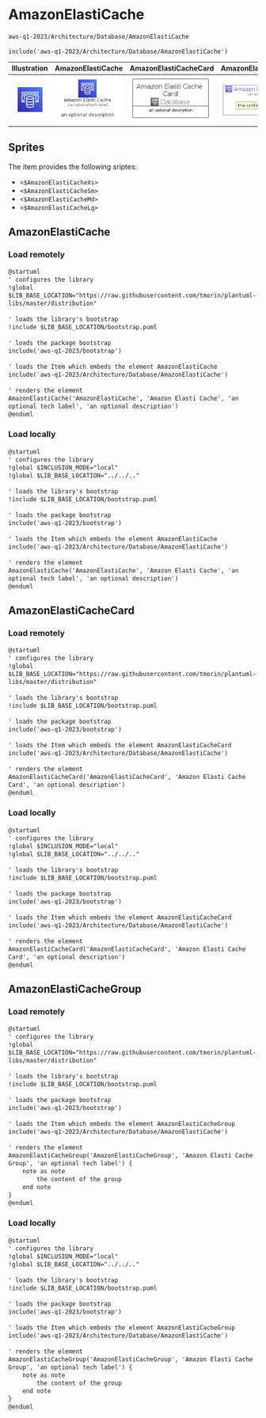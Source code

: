 # AmazonElastiCache


```text
aws-q1-2023/Architecture/Database/AmazonElastiCache
```

```text
include('aws-q1-2023/Architecture/Database/AmazonElastiCache')
```



| Illustration | AmazonElastiCache | AmazonElastiCacheCard | AmazonElastiCacheGroup |
| :---: | :---: | :---: | :---: |
| ![illustration for Illustration](../../../aws-q1-2023/Architecture/Database/AmazonElastiCache.png) | ![illustration for AmazonElastiCache](../../../aws-q1-2023/Architecture/Database/AmazonElastiCache.Local.png) | ![illustration for AmazonElastiCacheCard](../../../aws-q1-2023/Architecture/Database/AmazonElastiCacheCard.Local.png) | ![illustration for AmazonElastiCacheGroup](../../../aws-q1-2023/Architecture/Database/AmazonElastiCacheGroup.Local.png) |



## Sprites
The item provides the following sriptes:

- `<$AmazonElastiCacheXs>`
- `<$AmazonElastiCacheSm>`
- `<$AmazonElastiCacheMd>`
- `<$AmazonElastiCacheLg>`





## AmazonElastiCache

### Load remotely
```plantuml
@startuml
' configures the library
!global $LIB_BASE_LOCATION="https://raw.githubusercontent.com/tmorin/plantuml-libs/master/distribution"

' loads the library's bootstrap
!include $LIB_BASE_LOCATION/bootstrap.puml

' loads the package bootstrap
include('aws-q1-2023/bootstrap')

' loads the Item which embeds the element AmazonElastiCache
include('aws-q1-2023/Architecture/Database/AmazonElastiCache')

' renders the element
AmazonElastiCache('AmazonElastiCache', 'Amazon Elasti Cache', 'an optional tech label', 'an optional description')
@enduml
```

### Load locally
```plantuml
@startuml
' configures the library
!global $INCLUSION_MODE="local"
!global $LIB_BASE_LOCATION="../../.."

' loads the library's bootstrap
!include $LIB_BASE_LOCATION/bootstrap.puml

' loads the package bootstrap
include('aws-q1-2023/bootstrap')

' loads the Item which embeds the element AmazonElastiCache
include('aws-q1-2023/Architecture/Database/AmazonElastiCache')

' renders the element
AmazonElastiCache('AmazonElastiCache', 'Amazon Elasti Cache', 'an optional tech label', 'an optional description')
@enduml
```

## AmazonElastiCacheCard

### Load remotely
```plantuml
@startuml
' configures the library
!global $LIB_BASE_LOCATION="https://raw.githubusercontent.com/tmorin/plantuml-libs/master/distribution"

' loads the library's bootstrap
!include $LIB_BASE_LOCATION/bootstrap.puml

' loads the package bootstrap
include('aws-q1-2023/bootstrap')

' loads the Item which embeds the element AmazonElastiCacheCard
include('aws-q1-2023/Architecture/Database/AmazonElastiCache')

' renders the element
AmazonElastiCacheCard('AmazonElastiCacheCard', 'Amazon Elasti Cache Card', 'an optional description')
@enduml
```

### Load locally
```plantuml
@startuml
' configures the library
!global $INCLUSION_MODE="local"
!global $LIB_BASE_LOCATION="../../.."

' loads the library's bootstrap
!include $LIB_BASE_LOCATION/bootstrap.puml

' loads the package bootstrap
include('aws-q1-2023/bootstrap')

' loads the Item which embeds the element AmazonElastiCacheCard
include('aws-q1-2023/Architecture/Database/AmazonElastiCache')

' renders the element
AmazonElastiCacheCard('AmazonElastiCacheCard', 'Amazon Elasti Cache Card', 'an optional description')
@enduml
```

## AmazonElastiCacheGroup

### Load remotely
```plantuml
@startuml
' configures the library
!global $LIB_BASE_LOCATION="https://raw.githubusercontent.com/tmorin/plantuml-libs/master/distribution"

' loads the library's bootstrap
!include $LIB_BASE_LOCATION/bootstrap.puml

' loads the package bootstrap
include('aws-q1-2023/bootstrap')

' loads the Item which embeds the element AmazonElastiCacheGroup
include('aws-q1-2023/Architecture/Database/AmazonElastiCache')

' renders the element
AmazonElastiCacheGroup('AmazonElastiCacheGroup', 'Amazon Elasti Cache Group', 'an optional tech label') {
    note as note
        the content of the group
    end note
}
@enduml
```

### Load locally
```plantuml
@startuml
' configures the library
!global $INCLUSION_MODE="local"
!global $LIB_BASE_LOCATION="../../.."

' loads the library's bootstrap
!include $LIB_BASE_LOCATION/bootstrap.puml

' loads the package bootstrap
include('aws-q1-2023/bootstrap')

' loads the Item which embeds the element AmazonElastiCacheGroup
include('aws-q1-2023/Architecture/Database/AmazonElastiCache')

' renders the element
AmazonElastiCacheGroup('AmazonElastiCacheGroup', 'Amazon Elasti Cache Group', 'an optional tech label') {
    note as note
        the content of the group
    end note
}
@enduml
```

